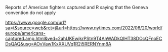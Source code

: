 Reports of American fighters captured and R saying that the Geneva convention do not apply

https://www.google.com/url?sa=t&source=web&rct=j&url=https://www.nytimes.com/2022/06/20/world/europe/americans-captured.amp.html&ved=2ahUKEwjkrPStn9T4AhWADkQIHT38DOcQFnoECDsQAQ&usg=AOvVaw1KxXXUVq1R2j5RERNYnm8A

